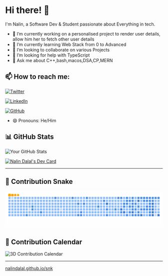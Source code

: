 # Hi there! 👋

I'm Nalin, a Software Dev & Student passionate about Everything in tech.

- 🔭 I’m currently working on a personalised project to render user details, allow him her to fetch other user details
- 🌱 I’m currently learning Web Stack from 0 to Advanced
- 👯 I’m looking to collaborate on various Projects
- 🤔 I’m looking for help with TypeScript
- 💬 Ask me about C++,bash,macos,DSA,CP,MERN
  
## 📫 How to reach me:

[![Twitter](https://img.shields.io/twitter/follow/nalin-dalal-815617271?style=social)](https://twitter.com/nalin82929)

[![LinkedIn](https://img.shields.io/badge/LinkedIn-Connect-blue)](https://www.linkedin.com/in/nalin-dalal-815617271/)

[![GitHub](https://img.shields.io/badge/GitHub-follow-black)](https://github.com/nalindalal)

- 😄 Pronouns: He/Him

## 📊 GitHub Stats

![Your GitHub Stats](https://github-readme-stats.vercel.app/api?username=nalindalal&show_icons=true&theme=radical)

<a href="https://app.daily.dev/nalindalal"><img src="https://api.daily.dev/devcards/v2/qF9V3bmYJu3nPSeaBLJsi.png?type=wide&r=dkg" width="652" alt="Nalin Dalal's Dev Card"/></a>

-----------------------------------------------------------
## 🐍 Contribution Snake

![snake gif](https://github.com/nalindalal/nalindalal/blob/output/github-contribution-grid-snake.gif)

## 📅 Contribution Calendar

![3D Contribution Calendar](https://github.com/nalindalal/your_repository/blob/output/github-user-contribution.svg)

-----------------------------------



[nalindalal.github.io/snk](https://nalindalal.github.io/snk)
